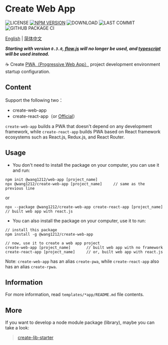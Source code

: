 # Create Web App

![LICENSE](https://badgen.net/github/license/wang1212/create-web-app)
[![NPM VERSION](https://badgen.net/npm/v/@wang1212/create-web-app)](https://www.npmjs.com/package/@wang1212/create-web-app)
![DOWNLOAD](https://badgen.net/npm/dt/@wang1212/create-web-app)
![LAST COMMIT](https://badgen.net/github/last-commit/wang1212/create-web-app)
![GITHUB PACKAGE CI](https://img.shields.io/github/workflow/status/wang1212/create-web-app/Node.js%20Package?label=package%20publish)

[English](./README.md) | [简体中文](./README.zh-CN.md)

_**Starting with version `0.3.0`, [flow.js][0] will no longer be used, and [typescript][1] will be used instead.**_

[0]: https://flow.org/ 'Flow: A Static Type Checker for JavaScript'
[1]: http://www.typescriptlang.org/ 'TypeScript is a typed superset of JavaScript that compiles to plain JavaScript'

:coffee: Create [PWA（Progressive Web App）](https://web.dev/progressive-web-apps/) project development environment startup configuration.

## Content

Support the following two：

- create-web-app
- create-react-app（or [Official](https://create-react-app.dev/)）

`create-web-app` builds a PWA that doesn't depend on any development framework, while `create-react-app` builds PWA based on React framework ecosystems such as React.js, Redux.js, and React Router.

## Usage

- You don't need to install the package on your computer, you can use it and run:

```
npm init @wang1212/web-app [project_name]
npx @wang1212/create-web-app [project_name]		// same as the previous line
```

or

```
npx --package @wang1212/create-web-app create-react-app [project_name]	// built web app with react.js
```

- You can also install the package on your computer, use it to run:

```
// install this package
npm install -g @wang1212/create-web-app

// now, use it to create a web app project
create-web-app [project_name]		// built web app with no framework
create-react-app [project_name]		// or, built web app with react.js
```

Note: `create-web-app` has an alias `create-pwa`, while `create-react-app` also has an alias `create-rpwa`.

## Information

For more information, read `templates/*app/README.md` file contents.

## More

If you want to develop a node module package (library), maybe you can take a look:

> [create-lib-starter](https://github.com/wang1212/create-lib-starter)
